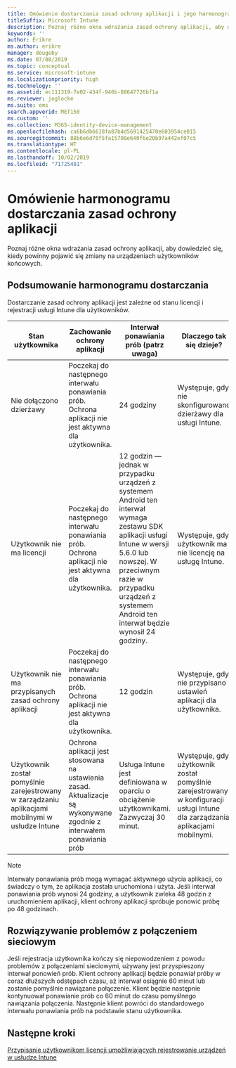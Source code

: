 ```yaml
---
title: Omówienie dostarczania zasad ochrony aplikacji i jego harmonogramu
titleSuffix: Microsoft Intune
description: Poznaj różne okna wdrażania zasad ochrony aplikacji, aby dowiedzieć się, kiedy powinny pojawić się zmiany na urządzeniach użytkowników końcowych.
keywords: ''
author: Erikre
ms.author: erikre
manager: dougeby
ms.date: 07/08/2019
ms.topic: conceptual
ms.service: microsoft-intune
ms.localizationpriority: high
ms.technology: ''
ms.assetid: ec111319-7e02-434f-946b-88647726bf1a
ms.reviewer: joglocke
ms.suite: ems
search.appverid: MET150
ms.custom: ''
ms.collection: M365-identity-device-management
ms.openlocfilehash: ca6b6db6618fa87b4d5691425470e603954ce015
ms.sourcegitcommit: 88b6e6d70f5fa15708e640f6e20b97a442ef07c5
ms.translationtype: HT
ms.contentlocale: pl-PL
ms.lasthandoff: 10/02/2019
ms.locfileid: "71725481"
---
```

# <a name="understand-app-protection-policy-delivery-timing"></a>Omówienie harmonogramu dostarczania zasad ochrony aplikacji

Poznaj różne okna wdrażania zasad ochrony aplikacji, aby dowiedzieć się, kiedy powinny pojawić się zmiany na urządzeniach użytkowników końcowych.

## <a name="delivery-timing-summary"></a>Podsumowanie harmonogramu dostarczania

Dostarczanie zasad ochrony aplikacji jest zależne od stanu licencji i rejestracji usługi Intune dla użytkowników.  

|    Stan użytkownika    |    Zachowanie ochrony aplikacji     |    Interwał ponawiania prób (patrz uwaga)    |    Dlaczego tak się dzieje?    |
|-----------------------------------------------------|-------------------------------------------------------------------------------------------------|--------------------------------------------------------------------------------------|-----------------------------------------------------------------------------------------------------------|
|    Nie dołączono dzierżawy    |    Poczekaj do następnego interwału ponawiania prób.  Ochrona aplikacji nie jest aktywna dla użytkownika.    |    24 godziny    |    Występuje, gdy nie skonfigurowano dzierżawy dla usługi Intune.    |
|    Użytkownik nie ma licencji     |    Poczekaj do następnego interwału ponawiania prób.  Ochrona aplikacji nie jest aktywna dla użytkownika.     |    12 godzin — jednak w przypadku urządzeń z systemem Android ten interwał wymaga zestawu SDK aplikacji usługi Intune w wersji 5.6.0 lub nowszej. W przeciwnym razie w przypadku urządzeń z systemem Android ten interwał będzie wynosił 24 godziny.   |    Występuje, gdy użytkownik ma nie licencję na usługę Intune.    |
|    Użytkownik nie ma przypisanych zasad ochrony aplikacji    |    Poczekaj do następnego interwału ponawiania prób.  Ochrona aplikacji nie jest aktywna dla użytkownika.    |    12 godzin        |    Występuje, gdy nie przypisano ustawień aplikacji dla użytkownika.    |
|    Użytkownik został pomyślnie zarejestrowany w zarządzaniu aplikacjami mobilnymi w usłudze Intune    |    Ochrona aplikacji jest stosowana na ustawienia zasad.    Aktualizacje są wykonywane zgodnie z interwałem ponawiania prób    |    Usługa Intune jest definiowana w oparciu o obciążenie użytkownikami.    Zazwyczaj 30 minut.     |    Występuje, gdy użytkownik został pomyślnie zarejestrowany w konfiguracji usługi Intune dla zarządzania aplikacjami mobilnymi.    |

> [!NOTE]
> Interwały ponawiania prób mogą wymagać aktywnego użycia aplikacji, co świadczy o tym, że aplikacja została uruchomiona i użyta.  Jeśli interwał ponawiania prób wynosi 24 godziny, a użytkownik zwleka 48 godzin z uruchomieniem aplikacji, klient ochrony aplikacji spróbuje ponowić próbę po 48 godzinach.

## <a name="handling-network-connectivity-issues"></a>Rozwiązywanie problemów z połączeniem sieciowym

Jeśli rejestracja użytkownika kończy się niepowodzeniem z powodu problemów z połączeniami sieciowymi, używany jest przyspieszony interwał ponowień prób.  Klient ochrony aplikacji będzie ponawiał próby w coraz dłuższych odstępach czasu, aż interwał osiągnie 60 minut lub zostanie pomyślnie nawiązane połączenie.  Klient będzie następnie kontynuował ponawianie prób co 60 minut do czasu pomyślnego nawiązania połączenia. Następnie klient powróci do standardowego interwału ponawiania prób na podstawie stanu użytkownika.

## <a name="next-steps"></a>Następne kroki

[Przypisanie użytkownikom licencji umożliwiających rejestrowanie urządzeń w usłudze Intune](../fundamentals/licenses-assign.md)

